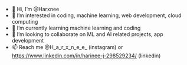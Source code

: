- 👋 Hi, I’m @Harxnee
- 👀 I’m interested in coding, machine learning, web development, cloud computing
- 🌱 I’m currently learning machine learning and coding
- 💞️ I’m looking to collaborate on ML and AI related projects, app development
- 📫 Reach me @H_a_r_x_n_e_e_ (instagram) or https://www.linkedin.com/in/harinee-j-298529234/ (linkedin)

